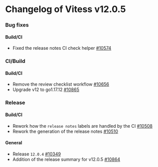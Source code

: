 # Changelog of Vitess v12.0.5

### Bug fixes 
#### Build/CI
 * Fixed the release notes CI check helper [#10574](https://github.com/vitessio/vitess/pull/10574)
### CI/Build 
#### Build/CI
 * Remove the review checklist workflow [#10656](https://github.com/vitessio/vitess/pull/10656)
 * Upgrade v12 to go1.17.12 [#10865](https://github.com/vitessio/vitess/pull/10865)
### Release 
#### Build/CI
 * Rework how the `release notes` labels are handled by the CI [#10508](https://github.com/vitessio/vitess/pull/10508)
 * Rework the generation of the release notes [#10510](https://github.com/vitessio/vitess/pull/10510) 
#### General
 * Release `12.0.4` [#10349](https://github.com/vitessio/vitess/pull/10349)
 * Addition of the release summary for v12.0.5 [#10864](https://github.com/vitessio/vitess/pull/10864)

